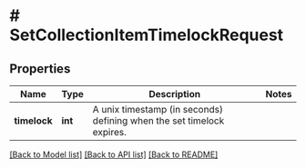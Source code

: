 # # SetCollectionItemTimelockRequest

## Properties

Name | Type | Description | Notes
------------ | ------------- | ------------- | -------------
**timelock** | **int** | A unix timestamp (in seconds) defining when the set timelock expires. |

[[Back to Model list]](../../README.md#models) [[Back to API list]](../../README.md#endpoints) [[Back to README]](../../README.md)
